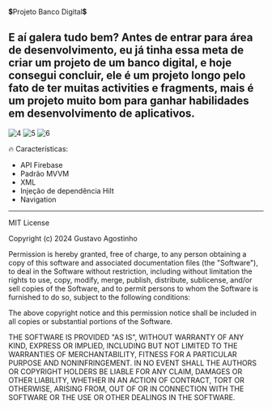 💲Projeto Banco Digital💲 

E aí galera tudo bem? Antes de entrar para área de desenvolvimento, eu já tinha essa meta de criar um projeto de um banco digital,
e hoje consegui concluir, ele é um projeto longo pelo fato de ter muitas activities e fragments, mais é um projeto muito bom para ganhar habilidades em desenvolvimento de aplicativos.
----------------------------------------------------------------------------------------------------------------------------------------------------------------------------------------
![4](https://github.com/user-attachments/assets/afdca2f7-3c3e-425f-9ada-b55b729c2c5d)
![5](https://github.com/user-attachments/assets/3d47ce27-1f4f-4492-8c6d-7a2047522ed2)
![6](https://github.com/user-attachments/assets/2f3862dd-de05-4916-a4e2-60fab5d07724)


🔥 Características:

- API Firebase
- Padrão MVVM
- XML
- Injeção de dependência Hilt
- Navigation
----------------------------------------------------------------------------------------------------------------------------------------------------------------------------------------
MIT License

Copyright (c) 2024 Gustavo Agostinho

Permission is hereby granted, free of charge, to any person obtaining a copy of this software and associated documentation files (the "Software"), to deal in the Software without restriction, including without limitation the rights to use, copy, modify, merge, publish, distribute, sublicense, and/or sell copies of the Software, and to permit persons to whom the Software is furnished to do so, subject to the following conditions:

The above copyright notice and this permission notice shall be included in all copies or substantial portions of the Software.

THE SOFTWARE IS PROVIDED "AS IS", WITHOUT WARRANTY OF ANY KIND, EXPRESS OR IMPLIED, INCLUDING BUT NOT LIMITED TO THE WARRANTIES OF MERCHANTABILITY, FITNESS FOR A PARTICULAR PURPOSE AND NONINFRINGEMENT. IN NO EVENT SHALL THE AUTHORS OR COPYRIGHT HOLDERS BE LIABLE FOR ANY CLAIM, DAMAGES OR OTHER LIABILITY, WHETHER IN AN ACTION OF CONTRACT, TORT OR OTHERWISE, ARISING FROM, OUT OF OR IN CONNECTION WITH THE SOFTWARE OR THE USE OR OTHER DEALINGS IN THE SOFTWARE.
